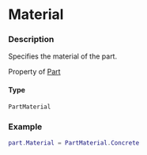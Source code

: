 # Material
### Description
Specifies the material of the part.

Property of [Part](/classes/Part/)

#### Type
`PartMaterial`

### Example
```lua
part.Material = PartMaterial.Concrete
```
